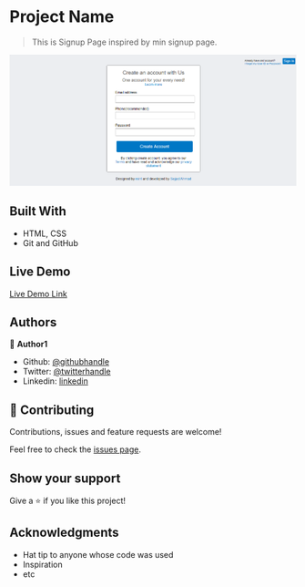 # Project Name

> This is Signup Page inspired by min signup page.

![screenshot](./images/screenshot.png)


## Built With

- HTML, CSS
- Git and GitHub

## Live Demo

[Live Demo Link](https://rawcdn.githack.com/SajjadAhmad14/Signup-Page/34205dbe9d77308bdb00f68cd73744f74113bba6/index.html)

## Authors

👤 **Author1**

- Github: [@githubhandle](https://github.com/SajjadAhmad14)
- Twitter: [@twitterhandle](https://twitter.com/Sajjad_Ahmad14)
- Linkedin: [linkedin](https://linkedin.com/sajjad-ahmad)

## 🤝 Contributing

Contributions, issues and feature requests are welcome!

Feel free to check the [issues page](issues/).

## Show your support

Give a ⭐️ if you like this project!

## Acknowledgments

- Hat tip to anyone whose code was used
- Inspiration
- etc
